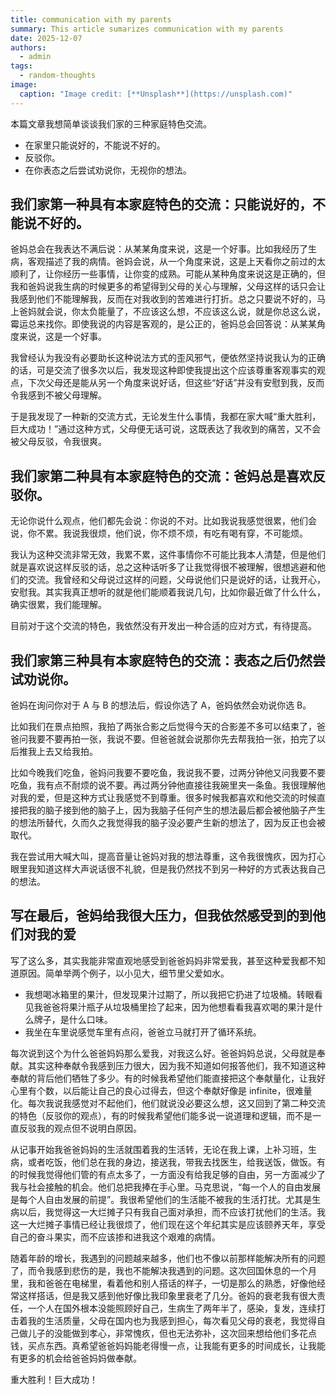 ```yaml
---
title: communication with my parents
summary: This article sumarizes communication with my parents
date: 2025-12-07
authors:
  - admin
tags:
  - random-thoughts
image:
  caption: "Image credit: [**Unsplash**](https://unsplash.com)"
---
```


本篇文章我想简单谈谈我们家的三种家庭特色交流。

- 在家里只能说好的，不能说不好的。
- 反驳你。
- 在你表态之后尝试劝说你，无视你的想法。

## 我们家第一种具有本家庭特色的交流：只能说好的，不能说不好的。

爸妈总会在我表达不满后说：从某某角度来说，这是一个好事。比如我经历了生病，客观描述了我的病情。爸妈会说，从一个角度来说，这是上天看你之前过的太顺利了，让你经历一些事情，让你变的成熟。可能从某种角度来说这是正确的，但我和爸妈说我生病的时候更多的希望得到父母的关心与理解，父母这样的话只会让我感到他们不能理解我，反而在对我收到的苦难进行打折。总之只要说不好的，马上爸妈就会说，你太负能量了，不应该这么想，不应该这么说，就是你总这么说，霉运总来找你。即使我说的内容是客观的，是公正的，爸妈总会回答说：从某某角度来说，这是一个好事。

我曾经认为我没有必要助长这种说法方式的歪风邪气，便依然坚持说我认为的正确的话，可是交流了很多次以后，我发现这种即使我提出这个应该尊重客观事实的观点，下次父母还是能从另一个角度来说好话，但这些“好话”并没有安慰到我，反而令我感到不被父母理解。

于是我发现了一种新的交流方式，无论发生什么事情，我都在家大喊“重大胜利，巨大成功！”通过这种方式，父母便无话可说，这既表达了我收到的痛苦，又不会被父母反驳，令我很爽。

## 我们家第二种具有本家庭特色的交流：爸妈总是喜欢反驳你。

无论你说什么观点，他们都先会说：你说的不对。比如我说我感觉很累，他们会说，你不累。我说我很烦，他们说，你不烦不烦，有吃有喝有穿，不可能烦。

我认为这种交流非常无效，我累不累，这件事情你不可能比我本人清楚，但是他们就是喜欢说这样反驳的话，总之这种话听多了让我觉得很不被理解，很想逃避和他们的交流。我曾经和父母说过这样的问题，父母说他们只是说好的话，让我开心，安慰我。其实我真正想听的就是他们能顺着我说几句，比如你最近做了什么什么，确实很累，我们能理解。

目前对于这个交流的特色，我依然没有开发出一种合适的应对方式，有待提高。

## 我们家第三种具有本家庭特色的交流：表态之后仍然尝试劝说你。

爸妈在询问你对于 A 与 B 的想法后，假设你选了 A，爸妈依然会劝说你选 B。

比如我们在景点拍照，我拍了两张合影之后觉得今天的合影差不多可以结束了，爸爸问我要不要再拍一张，我说不要。但爸爸就会说那你先去帮我拍一张，拍完了以后推我上去又给我拍。

比如今晚我们吃鱼，爸妈问我要不要吃鱼，我说我不要，过两分钟他又问我要不要吃鱼，我有点不耐烦的说不要。再过两分钟他直接往我碗里夹一条鱼。我很理解他对我的爱，但是这种方式让我感觉不到尊重。很多时候我都喜欢和他交流的时候直接把我的脑子接到他的脑子上，因为我脑子任何产生的想法最后都会被他脑子产生的想法所替代，久而久之我觉得我的脑子没必要产生新的想法了，因为反正也会被取代。

我在尝试用大喊大叫，提高音量让爸妈对我的想法尊重，这令我很愧疚，因为打心眼里我知道这样大声说话很不礼貌，但是我仍然找不到另一种好的方式表达我自己的想法。

## 写在最后，爸妈给我很大压力，但我依然感受到的到他们对我的爱

写了这么多，其实我能非常直观地感受到爸爸妈妈非常爱我，甚至这种爱我都不知道原因。简单举两个例子，以小见大，细节里父爱如水。

- 我想喝冰箱里的果汁，但发现果汁过期了，所以我把它扔进了垃圾桶。转眼看见我爸爸将果汁瓶子从垃圾桶里捡了起来，因为他想看看我喜欢喝的果汁是什么牌子，是什么口味。
- 我坐在车里说感觉车里有点闷，爸爸立马就打开了循环系统。

每次说到这个为什么爸爸妈妈那么爱我，对我这么好。爸爸妈妈总说，父母就是奉献。其实这种奉献令我感到压力很大，因为我不知道如何报答他们，我不知道这种奉献的背后他们牺牲了多少。有的时候我希望他们能直接把这个奉献量化，让我好心里有个数，以后能让自己的良心过得去，但这个奉献好像是 infinite，很难量化。每次我说我感觉对不起他们，他们就说没必要这么想，这又回到了第二种交流的特色（反驳你的观点），有的时候我希望他们能多说一说道理和逻辑，而不是一直反驳我的观点但不说明白原因。

从记事开始我爸爸妈妈的生活就围着我的生活转，无论在我上课，上补习班，生病，或者吃饭，他们总在我的身边，接送我，带我去找医生，给我送饭，做饭。有的时候我觉得他们管的有点太多了，一方面没有给我足够的自由，另一方面减少了我与社会接触的机会。他们总把我捧在手心里。马克思说，“每一个人的自由发展是每个人自由发展的前提”。我很希望他们的生活能不被我的生活打扰。尤其是生病以后，我觉得这一大烂摊子只有我自己面对承担，而不应该打扰他们的生活。我这一大烂摊子事情已经让我很烦了，他们现在这个年纪其实是应该颐养天年，享受自己的奋斗果实，而不应该掺和进我这个艰难的病情。

随着年龄的增长，我遇到的问题越来越多，他们也不像以前那样能解决所有的问题了，而令我感到悲伤的是，我也不能解决我遇到的问题。这次回国休息的一个月里，我和爸爸在电梯里，看着他和别人搭话的样子，一切是那么的熟悉，好像他经常这样搭话，但是我又感到他好像比我印象里衰老了几分。爸妈的衰老我有很大责任，一个人在国外根本没能照顾好自己，生病生了两年半了，感染，复发，连续打击着我的生活质量，父母在国内也为我感到担心，每次看见父母的衰老，我觉得自己做儿子的没能做到孝心，非常愧疚，但也无法弥补，这次回来想给他们多花点钱，买点东西。真希望爸爸妈妈能老得慢一点，让我能有更多的时间成长，让我能有更多的机会给爸爸妈妈做奉献。

重大胜利！巨大成功！

